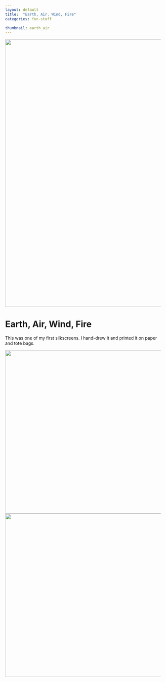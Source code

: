 ```yaml
---
layout: default
title:  "Earth, Air, Wind, Fire"
categories: fun-stuff

thumbnail: earth_air
---
```


<img src="{{ site.baseurl}}/images/earth_air_01.jpg" width="790" height="863">

# Earth, Air, Wind, Fire

This was one of my first silkscreens. I hand-drew it and printed it on paper and tote bags.

<img src="{{ site.baseurl}}/images/earth_air_02.jpg" width="790" height="527">
<img src="{{ site.baseurl}}/images/earth_air_03.jpg" width="790" height="527">
